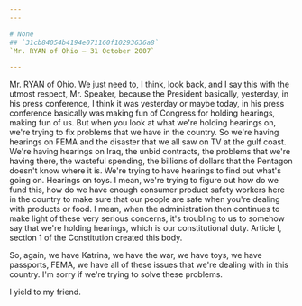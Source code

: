 ```yaml
---
---

# None
## `31cb84054b4194e071160f10293636a8`
`Mr. RYAN of Ohio — 31 October 2007`

---
```



Mr. RYAN of Ohio. We just need to, I think, look back, and I say this 
with the utmost respect, Mr. Speaker, because the President basically, 
yesterday, in his press conference, I think it was yesterday or maybe 
today, in his press conference basically was making fun of Congress for 
holding hearings, making fun of us. But when you look at what we're 
holding hearings on, we're trying to fix problems that we have in the 
country. So we're having hearings on FEMA and the disaster that we all 
saw on TV at the gulf coast. We're having hearings on Iraq, the unbid 
contracts, the problems that we're having there, the wasteful spending, 
the billions of dollars that the Pentagon doesn't know where it is. 
We're trying to have hearings to find out what's going on. Hearings on 
toys. I mean, we're trying to figure out how do we fund this, how do we 
have enough consumer product safety workers here in the country to make 
sure that our people are safe when you're dealing with products or 
food. I mean, when the administration then continues to make light of 
these very serious concerns, it's troubling to us to somehow say that 
we're holding hearings, which is our constitutional duty. Article I, 
section 1 of the Constitution created this body.

So, again, we have Katrina, we have the war, we have toys, we have 
passports, FEMA, we have all of these issues that we're dealing with in 
this country. I'm sorry if we're trying to solve these problems.

I yield to my friend.